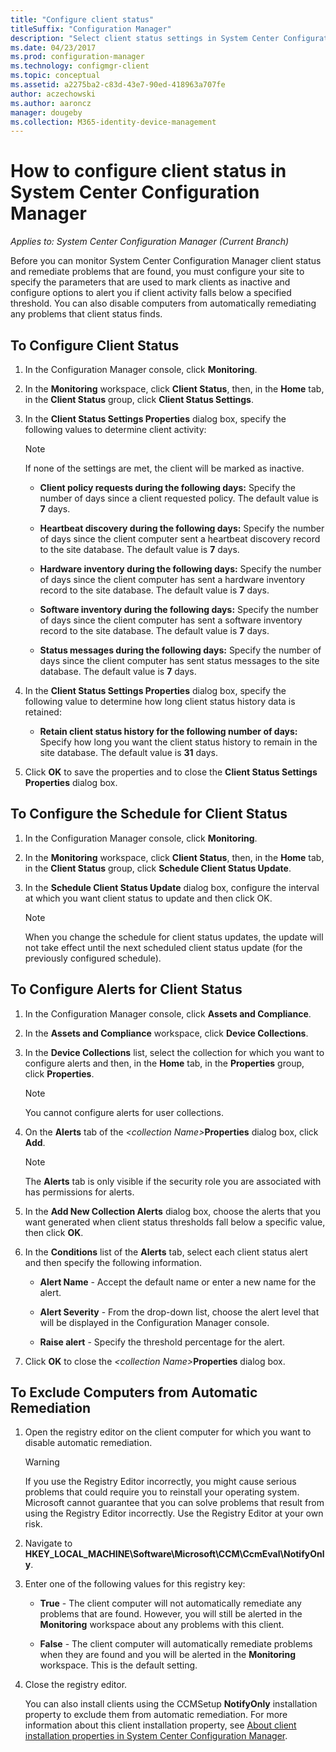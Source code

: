 ```yaml
---
title: "Configure client status"
titleSuffix: "Configuration Manager"
description: "Select client status settings in System Center Configuration Manager."
ms.date: 04/23/2017
ms.prod: configuration-manager
ms.technology: configmgr-client
ms.topic: conceptual
ms.assetid: a2275ba2-c83d-43e7-90ed-418963a707fe
author: aczechowski
ms.author: aaroncz
manager: dougeby
ms.collection: M365-identity-device-management
---
```

# How to configure client status in System Center Configuration Manager

*Applies to: System Center Configuration Manager (Current Branch)*

Before you can monitor System Center Configuration Manager client status and remediate problems that are found, you must configure your site to specify the parameters that are used to mark clients as inactive and configure options to alert you if client activity falls below a specified threshold. You can also disable computers from automatically remediating any problems that client status finds.  

##  <a name="BKMK_1"></a> To Configure Client Status  

1.  In the Configuration Manager console, click **Monitoring**.  

2.  In the **Monitoring** workspace, click **Client Status**, then, in the **Home** tab, in the **Client Status** group, click **Client Status Settings**.  

3.  In the **Client Status Settings Properties** dialog box, specify the following values to determine client activity:  

    > [!NOTE]  
    >  If none of the settings are met, the client will be marked as inactive.  

    -   **Client policy requests during the following days:** Specify the number of days since a client requested policy. The default value is **7** days.  

    -   **Heartbeat discovery during the following days:** Specify the number of days since the client computer sent a heartbeat discovery record to the site database. The default value is **7** days.  

    -   **Hardware inventory during the following days:** Specify the number of days since the client computer has sent a hardware inventory record to the site database. The default value is **7** days.  

    -   **Software inventory during the following days:** Specify the number of days since the client computer has sent a software inventory record to the site database. The default value is **7** days.  

    -   **Status messages during the following days:** Specify the number of days since the client computer has sent status messages to the site database. The default value is **7** days.  

4.  In the **Client Status Settings Properties** dialog box, specify the following value to determine how long client status history data is retained:  

    -   **Retain client status history for the following number of days:** Specify how long you want the client status history to remain in the site database. The default value is **31** days.  

5.  Click **OK** to save the properties and to close the **Client Status Settings Properties** dialog box.  

##  <a name="BKMK_Schedule"></a> To Configure the Schedule for Client Status  

1.  In the Configuration Manager console, click **Monitoring**.  

2.  In the **Monitoring** workspace, click **Client Status**, then, in the **Home** tab, in the **Client Status** group, click **Schedule Client Status Update**.  

3.  In the **Schedule Client Status Update** dialog box, configure the interval at which you want client status to update and then click OK.  

    > [!NOTE]  
    >  When you change the schedule for client status updates, the update will not take effect until the next scheduled client status update (for the previously configured schedule).  

##  <a name="BKMK_2"></a> To Configure Alerts for Client Status  

1. In the Configuration Manager console, click **Assets and Compliance**.  

2. In the **Assets and Compliance** workspace, click **Device Collections**.  

3. In the **Device Collections** list, select the collection for which you want to configure alerts and then, in the **Home** tab, in the **Properties** group, click **Properties**.  

   > [!NOTE]  
   >  You cannot configure alerts for user collections.  

4. On the **Alerts** tab of the <em>&lt;collection Name\></em>**Properties** dialog box, click **Add**.  

   > [!NOTE]  
   >  The **Alerts** tab is only visible if the security role you are associated with has permissions for alerts.  

5. In the **Add New Collection Alerts** dialog box, choose the alerts that you want generated when client status thresholds fall below a specific value, then click **OK**.  

6. In the **Conditions** list of the **Alerts** tab, select each client status alert and then specify the following information.  

   -   **Alert Name** - Accept the default name or enter a new name for the alert.  

   -   **Alert Severity** - From the drop-down list, choose the alert level that will be displayed in the Configuration Manager console.  

   -   **Raise alert** - Specify the threshold percentage for the alert.  

7. Click **OK** to close the <em>&lt;collection Name\></em>**Properties** dialog box.  

##  <a name="BKMK_3"></a> To Exclude Computers from Automatic Remediation  

1. Open the registry editor on the client computer for which you want to disable automatic remediation.  

   > [!WARNING]  
   >  If you use the Registry Editor incorrectly, you might cause serious problems that could require you to reinstall your operating system. Microsoft cannot guarantee that you can solve problems that result from using the Registry Editor incorrectly. Use the Registry Editor at your own risk.  

2. Navigate to **HKEY_LOCAL_MACHINE\Software\Microsoft\CCM\CcmEval\NotifyOnly**.  

3. Enter one of the following values for this registry key:  

   -   **True** - The client computer will not automatically remediate any problems that are found. However, you will still be alerted in the **Monitoring** workspace about any problems with this client.  

   -   **False** - The client computer will automatically remediate problems when they are found and you will be alerted in the **Monitoring** workspace. This is the default setting.  

4. Close the registry editor.  

   You can also install clients using the CCMSetup **NotifyOnly** installation property to exclude them from automatic remediation. For more information about this client installation property, see [About client installation properties in System Center Configuration Manager](../../../core/clients/deploy/about-client-installation-properties.md).  
